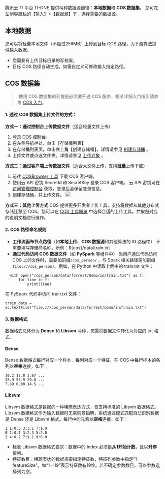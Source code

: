 腾讯云 TI 平台 TI-ONE 提供两种数据源途径：**本地数据**和 **COS 数据集**。
您可在左侧导航栏的【输入】>【数据源】下，选择需要的数据源。

## 本地数据
您可以将轻量本地文件（不超过256MB）上传到目标 COS 路径，为下游算法提供输入数据。
- 您需要有上传目标目录的写权限。
- 目标 COS 路径自动生成，如需自定义可修改输入指定路径。    
  
## COS 数据集
>!使用 COS 数据集的前提是必须要开通 COS 服务，相关详细入门指引请参考 [COS 入门](https://cloud.tencent.com/product/cos/getting-started)。

#### 1. 通过 COS 数据集上传文件的方式：
**方式一：通过控制台上传数据文件**（适合轻量文件上传）
1. 登录 [COS 控制台](https://console.cloud.tencent.com/cos5)。
2. 在左侧导航栏处，单击【存储桶列表】。
3. 在存储桶列表页，单击左上角【创建存储桶】。详情请参见 [创建存储桶](https://cloud.tencent.com/document/product/436/13309) 。
4. 上传文件或点选文件夹。详情请参见 [上传对象](https://cloud.tencent.com/document/product/436/13321) 。

**方式二：通过客户端上传数据文件**（适合大文件上传，支持**批量**上传下载）
1. 前往 [COSBrowser 工具](https://cloud.tencent.com/document/product/436/11366) 下载 COS 客户端。
2. 使用云 API 密钥 SecretId 和 SecretKey 登录 COS 客户端。
   云 API 密钥可在 [访问管理控制台](https://console.cloud.tencent.com/cam/capi) 获取，登录后会保留登录信息。
3. 创建存储桶，并上传文件。
![](https://main.qcloudimg.com/raw/fdb4665917c2dc638068824999153fc6.png)

**方式三：其他上传方式**
COS 提供更多开发者上传工具，支持将数据从其他分布式存储迁移至 COS。您可以在 [COS 工具概览](https://cloud.tencent.com/document/product/436/6242) 中选择合适的上传工具，并按照对应的说明文档进行操作。

#### 2. COS 路径命名规则
- **工作流画布节点路径**（如**本地上传**、**COS 数据源**和其他算法的 IO 路径中）
  不需要填写存储桶名称，示例：${cos}/data/train.txt
- **通过代码访问 COS 数据文件**（如 **PySpark** 等组件中）
  当用户通过代码访问 COS 上的文件时，需要加前缀`/cos_person/` ，与 Spark 相关路径需加前缀`file:///cos_person/`。例如，在 Python 中读取上例中的 train.txt 文件：

```
  with open("/cos_person/data/forrest/demo/in/train.txt") as f:
      for line in f:
          print(line)
```

在 PySpark 代码中访问 train.txt 文件：

```
train_data = sc.textFile("file:///cos_person/data/forrest/demo/in/train.txt")
```

#### 3. 数据格式
数据格式总体分为 **Dense** 和 **Libsvm** 两种，您需将数据文件转化为对应的 txt 格式。
#### Dense
Dense 数据格式每行对应一个样本，每列对应一个特征，在 COS 中每行样本的各列以**空格**连接，如下：
```
10.2 12.8 3.67 ...
25.9 55.9 29.0 ...
7.89 0.89 14.5 ...
```

#### Libsvm
Libsvm 数据格式是数据的一种稀疏表达方式，仅支持标准的 Libsvm 数据格式。Libsvm 数据格式作为输入数据时无需刻意指明，系统通过模式匹配自动识别数据是 Dense 还是 Libsvm 格式。每行中的元素以**空格**连接，如下：

```
1 1:0.5 3:3.1 7:1.0
0 2:0.1 3:2.3 5:2.0
2 4:0.2 7:1.1 9:0.0
```

- 标准 Libsvm 数据格式要求：数据中的 index 必须是**从1开始计数**，且以**升序**排列。
- 特征数目：稀疏表达的数据需要指定特征数，特征列参数中指定"1-featureSize"。如“1 - 19”表示特征数有19维。若不确定参数数目，可以参数选择列为空。
